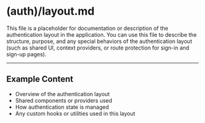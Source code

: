 # (auth)/layout.md

This file is a placeholder for documentation or description of the authentication layout in the application. You can use this file to describe the structure, purpose, and any special behaviors of the authentication layout (such as shared UI, context providers, or route protection for sign-in and sign-up pages).

---

## Example Content
- Overview of the authentication layout
- Shared components or providers used
- How authentication state is managed
- Any custom hooks or utilities used in this layout

